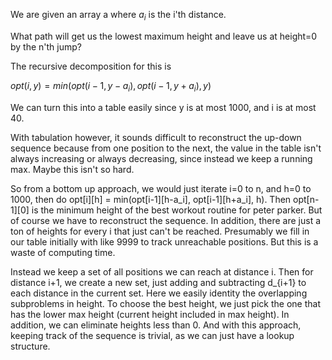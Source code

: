 We are given an array a where $a_i$ is the i'th distance.

What path will get us the lowest maximum height and leave us at
height=0 by the n'th jump? 

The recursive decomposition for this is 

$opt(i,y)=min(opt(i-1, y-a_i), opt(i-1, y+a_i), y)$

We can turn this into a table easily since y is at most 1000,
and i is at most 40.

With tabulation however, it sounds difficult to reconstruct the up-down sequence
because from one position to the next, the value in the table isn't always
increasing or always decreasing, since instead we keep a running max. 
Maybe this isn't so hard.

So from a bottom up approach, we would just iterate i=0 to n, and h=0 to 1000,
then do opt[i][h] = min(opt[i-1][h-a_i], opt[i-1][h+a_i], h). Then opt[n-1][0]
is the minimum height of the best workout routine for peter parker. But of course
we have to reconstruct the sequence. In addition, there are just a ton of heights
for every i that just can't be reached. Presumably we fill in our table initially
with like 9999 to track unreachable positions. But this is a waste of computing time.

Instead we keep a set of all positions we can reach at distance i. Then for distance i+1,
we create a new set, just adding and subtracting d_{i+1} to each distance in the current set.
Here we easily identity the overlapping subproblems in height. To choose the best height,
we just pick the one that has the lower max height (current height included in max height).
In addition, we can eliminate heights less than 0. And with this approach, keeping track
of the sequence is trivial, as we can just have a lookup structure.